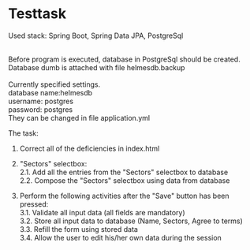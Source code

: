 
# Testtask

Used stack: Spring Boot, Spring Data JPA, PostgreSql<br><br>

Before program is executed, database in PostgreSql should be created. <br>
Database dumb is attached with file helmesdb.backup  <br><br>
Currently specified settings. <br>
database name:helmesdb <br>
username: postgres <br>
password: postgres <br>
They can be changed in file application.yml <br>

The task:
1. Correct all of the deficiencies in index.html <br>

2. "Sectors" selectbox: <br>
 2.1. Add all the entries from the "Sectors" selectbox to database <br>
 2.2. Compose the "Sectors" selectbox using data from database <br>

3. Perform the following activities after the "Save" button has been pressed:  <br>
 3.1. Validate all input data (all fields are mandatory) <br>
 3.2. Store all input data to database (Name, Sectors, Agree to terms) <br>
 3.3. Refill the form using stored data  <br>
 3.4. Allow the user to edit his/her own data during the session <br>
